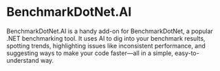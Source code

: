 # BenchmarkDotNet.AI
BenchmarkDotNet.AI is a handy add-on for BenchmarkDotNet, a popular .NET benchmarking tool. It uses AI to dig into your benchmark results, spotting trends, highlighting issues like inconsistent performance, and suggesting ways to make your code faster—all in a simple, easy-to-understand way.
